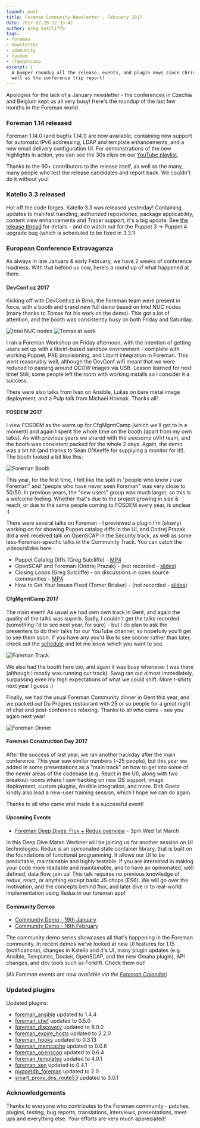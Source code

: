 ```yaml
---
layout: post
title: Foreman Community Newsletter - February 2017
date: 2017-02-28 12:33:42
author: Greg Sutcliffe
tags:
- foreman
- newsletter
- community
- fosdem
- cfgmgmtcamp
excerpt: |
  A bumper roundup all the release, events, and plugin news since Christmas, as
  well as the conference trip report!
---
```


Apologies for the lack of a January newsletter - the conferences in Czechia and
Belgium kept us all very busy! Here's the roundup of the last few months in the
Foreman world.

### Foreman 1.14 released

Foreman 1.14.0 (and bugfix 1.14.1) are now available, containing new support
for automatic IPv6 addressing, LDAP and template enhancements, and a new email
delivery configuration UI. For demonstrations of the new highlights in
action, you can see the 30s clips on our [YouTube playlist][1_14_clips].

Thanks to the 90+ contributors to the release itself, as well as the many, many
people who test the release candidates and report back. We couldn't do it
without you!

[1_14_clips]: https://www.youtube.com/playlist?list=PLLTIBSsvp9qQplT12TPMyioyywBP35aKJ

### Katello 3.3 released

Hot off the code forges, Katello 3.3 was released yesterday! Containing updates
to manifest handling, authorized repositories, package applicability, content
view enhancements and Tracer support, it's a big update. See [the release
thread][k3_3] for details - and do watch out for the Puppet 3 -> Puppet 4
upgrade bug (which is scheduled to be fixed in 3.3.1)

[k3_3]: https://groups.google.com/d/msg/foreman-users/u9gKSKMZXZ0/04BU83UqAgAJ

### European Conference Extravaganza

As always in late January & early February, we have 2 weeks of conference
madness. With that behind us now, here's a round up of what happened at them.

#### DevConf.cz 2017

Kicking off with DevConf.cz in Brno, the Foreman team were present in force,
with a booth and brand new full demo based on Intel NUC nodes (many thanks to
Tomas for his work on the demo). This got a lot of attention, and the booth was
consistently busy on both Friday and Saturday.

![Intel NUC nodes](/static/images/blog_images/2017-02-28-foreman-community-newsletter-february-2017/demo-gear.jpg)
![Tomas at work](/static/images/blog_images/2017-02-28-foreman-community-newsletter-february-2017/tomas-work.jpg)

I ran a Foreman Workshop on Friday afternoon, with the intention of getting
users set up with a libvirt-based sandbox environment - complete with working
Puppet, PXE provisioning, and Libvirt integration in Foreman. This went
reasonably well, although the DevConf wifi meant that we were reduced to
passing around QCOW images via USB. Lesson learned for next time! Still, some
people left the room with working installs so I consider it a success.

There were also talks from Ivan on Ansible, Lukas on bare metal image
deployment, and a Pulp talk from Michael Hrivnak. Thanks all!

#### FOSDEM 2017

I view FOSDEM as the warm up for CfgMgmtCamp (which we'll get to in a moment)
and again I spent the whole time on the booth (apart from my own talks). As
with previous years we shared with the awesome oVirt team, and the booth was
consistent packed for the whole 2 days. Again, the demo was a bit hit (and
thanks to Sean O'Keeffe for supplying a monitor for it!). The booth looked a
bit like this:

![Foreman Booth](/static/images/blog_images/2017-02-28-foreman-community-newsletter-february-2017/foreman-booth.jpg)

This year, for the first time, I felt like the split in "people who know / use
Foreman" and "people who have never seen Foreman" was very close to 50/50. In
previous years, the "new users" group was much larger, so this is a welcome
feeling. Whether that's due to the project growing in size & reach, or due to
the same people coming to FOSDEM every year, is unclear :)

There were several talks on Foreman - I previewed a plugin I'm (slowly) working
on for showing Puppet catalog diffs in the UI, and Ondrej Prazak did a well
received talk on OpenSCAP in the Security track, as well as some
less-Foreman-specific talks in the Community Track. You can catch the
videos/slides here:

* Puppet Catalog Diffs (Greg Sutcliffe) - [MP4](https://video.fosdem.org/2017/UA2.220/puppet_catalog_diffs.mp4)
* OpenSCAP and Foreman (Ondrej Prazak) - (not recorded - [slides](https://fosdem.org/2017/schedule/event/openscap_foreman/))
* Closing Loops (Greg Sutcliffe) - on discussions in open source communities - [MP4](https://video.fosdem.org/2017/UD2.119/community_closing_loops.mp4)
* How to Get Your Issues Fixed (Tomer Brisker) - (not recorded - [slides](https://fosdem.org/2017/schedule/event/community_getting_your_issues_fixed/))

#### CfgMgmtCamp 2017

The main event! As usual we had own own track in Gent, and again the quality of
the talks was superb. Sadly, I couldn't get the talks recorded (something I'd
to see next year, for sure) - but I do plan to ask the presenters to do their
talks for our YouTube channel, so hopefully you'll get to see them soon. If you
have any you'd like to see sooner rather than later, check out the
[schedule](http://cfgmgmtcamp.eu/schedule/#foreman) and let me know which you
want to see.

![Foreman Track](/static/images/blog_images/2017-02-28-foreman-community-newsletter-february-2017/foreman-track.jpg)

We also had the booth here too, and again it was busy whenever I was there
(although I mostly was running our track). Swag ran out almost immediately,
surpassing even my high expectations of what we could shift. More t-shirts next
year I guess :)

Finally, we had the usual Foreman Community dinner in Gent this year, and we
packed out Du Progres restaurant with 25 or so people for a great night of chat
and post-conference relaxing. Thanks to all who came - see you again next year!

![Foreman Dinner](/static/images/blog_images/2017-02-28-foreman-community-newsletter-february-2017/foreman-dinner.jpg)

#### Foreman Construction Day 2017

After the success of last year, we ran another hackday after the main
conference. This year saw similar numbers (~25 people), but this year we added
in some presentations as a "main track" on how to get into some of the newer
areas of the codebase (e.g. React in the UI), along with two breakout rooms where I saw hacking on new
OS support, image deployment, custom plugins, Ansible integration, and more.
Dirk Goetz kindly also lead a new-user training session, which I hope we can do
again.

Thanks to all who came and made it a successful event! 

#### Upcoming Events

* [Foreman Deep Dives: Flux + Redux overview](https://www.youtube.com/watch?v=Q2XkAepFaYI) - 3pm Wed 1st March

In this Deep Dive Matan Werbner will be joining us for another session on UI
technologies. Redux is an opinionated state container library, that is built on
the foundations of functional programming. It allows our UI to be predictable,
maintainable and highly testable. If you are interested in making your code
more readable and maintainable, and to have an opinionated, well defined, data
flow, join us! This talk requires no previous knowledge of redux, react, or
anything except basic JS chops (ES6). We will go over the motivation, and the
concepts behind flux, and later dive in to real-world implementation using
Redux in our foreman app! 

#### Community Demos

* [Community Demo - 19th January](https://youtu.be/GiU2O8MCe8s)
* [Community Demo - 16th February](https://youtu.be/Zz0Bgt87wPE)

The community demo series showcases all that's happening in the Foreman
community. In recent demos we've looked at new UI features for 1.15
(notifications), changes in Katello and it's UI, many plugin updates (e.g.
Ansible, Templates, Docker, OpenSCAP, and the new Omaha plugin), API changes,
and dev tools such as Forklift. Check them out!

_(All Foreman events are now available via the [Foreman Calendar](/events))_

### Updated plugins

Updated plugins:

- [foreman_ansible](https://github.com/theforeman/foreman_ansible) updated to 1.4.4
- [foreman_chef](https://github.com/theforeman/foreman_chef) updated to 0.5.0
- [foreman_discovery](https://github.com/theforeman/foreman_discovery) updated to 8.0.0
- [foreman_expire_hosts](https://github.com/theforeman/foreman_expire_hosts) updated to 2.2.0
- [foreman_hooks](https://github.com/theforeman/foreman_hooks) updated to 0.3.13
- [foreman_memcache](https://github.com/theforeman/foreman_memcache) updated to 0.0.6
- [foreman_openscap](https://github.com/theforeman/foreman_openscap) updated to 0.6.4
- [foreman_templates](https://github.com/theforeman/foreman_templates) updated to 4.0.1
- [foreman_xen](https://github.com/theforeman/foreman_xen) updated to 0.4.1
- [puppetdb_foreman](https://github.com/theforeman/puppetdb_foreman) updated to 2.0
- [smart_proxy_dns_route53](https://github.com/theforeman/smart_proxy_dns_route53) updated to 3.0.1

### Acknowledgements

Thanks to everyone who contributes to the Foreman community - patches, plugins,
testing, bug reports, translations, interviews, presentations, meet ups and
everything else. Your efforts are very much appreciated!

